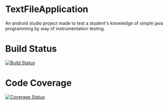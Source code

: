 # TextFileApplication
An android studio project made to test a student's knowledge of simple java programming by way of instrumentation testing.

# Build Status
[![Build Status](https://app.bitrise.io/app/7ba56d12a767c26a/status.svg?token=rl8O8GwWmu84vQms7VhJfQ)](https://app.bitrise.io/app/7ba56d12a767c26a)

# Code Coverage
[![Coverage Status](https://coveralls.io/repos/github/OpenSauce-Wits/TextFileApplication/badge.svg?branch=master)](https://coveralls.io/github/OpenSauce-Wits/TextFileApplication?branch=master)
